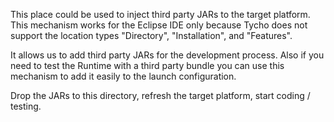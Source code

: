 This place could be used to inject third party JARs to the target platform.
This mechanism works for the Eclipse IDE only because Tycho does not support the location types "Directory", "Installation", and "Features".

It allows us to add third party JARs for the development process.
Also if you need to test the Runtime with a third party bundle you can use this mechanism to add it easily to the launch configuration.

Drop the JARs to this directory, refresh the target platform, start coding / testing.